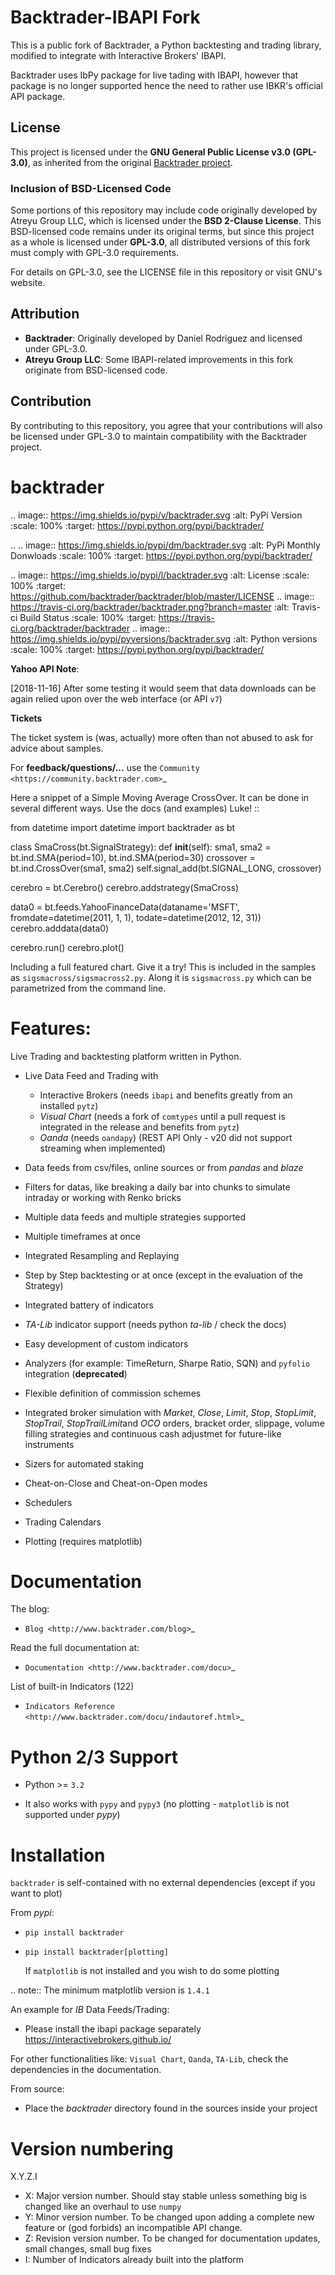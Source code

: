 # Backtrader-IBAPI Fork

This is a public fork of Backtrader, a Python backtesting and trading library, modified to integrate with Interactive Brokers' IBAPI.

Backtrader uses IbPy package for live tading with IBAPI, however that package is no longer supported hence the need to rather use IBKR's official API package.

## License

This project is licensed under the **GNU General Public License v3.0 (GPL-3.0)**, as inherited from the original [Backtrader project](https://www.backtrader.com/).

### Inclusion of BSD-Licensed Code

Some portions of this repository may include code originally developed by Atreyu Group LLC, which is licensed under the **BSD 2-Clause License**. This BSD-licensed code remains under its original terms, but since this project as a whole is licensed under **GPL-3.0**, all distributed versions of this fork must comply with GPL-3.0 requirements.

For details on GPL-3.0, see the LICENSE file in this repository or visit GNU's website.

## Attribution

* **Backtrader**: Originally developed by Daniel Rodriguez and licensed under GPL-3.0.
* **Atreyu Group LLC**: Some IBAPI-related improvements in this fork originate from BSD-licensed code.

## Contribution

By contributing to this repository, you agree that your contributions will also be licensed under GPL-3.0 to maintain compatibility with the Backtrader project.


backtrader
==========

.. image:: https://img.shields.io/pypi/v/backtrader.svg
   :alt: PyPi Version
   :scale: 100%
   :target: https://pypi.python.org/pypi/backtrader/

..  .. image:: https://img.shields.io/pypi/dm/backtrader.svg
       :alt: PyPi Monthly Donwloads
       :scale: 100%
       :target: https://pypi.python.org/pypi/backtrader/

.. image:: https://img.shields.io/pypi/l/backtrader.svg
   :alt: License
   :scale: 100%
   :target: https://github.com/backtrader/backtrader/blob/master/LICENSE
.. image:: https://travis-ci.org/backtrader/backtrader.png?branch=master
   :alt: Travis-ci Build Status
   :scale: 100%
   :target: https://travis-ci.org/backtrader/backtrader
.. image:: https://img.shields.io/pypi/pyversions/backtrader.svg
   :alt: Python versions
   :scale: 100%
   :target: https://pypi.python.org/pypi/backtrader/

**Yahoo API Note**:

  [2018-11-16] After some testing it would seem that data downloads can be
  again relied upon over the web interface (or API ``v7``)

**Tickets**

  The ticket system is (was, actually) more often than not abused to ask for
  advice about samples.

For **feedback/questions/...** use the `Community <https://community.backtrader.com>`_

Here a snippet of a Simple Moving Average CrossOver. It can be done in several
different ways. Use the docs (and examples) Luke!
::

  from datetime import datetime
  import backtrader as bt

  class SmaCross(bt.SignalStrategy):
      def __init__(self):
          sma1, sma2 = bt.ind.SMA(period=10), bt.ind.SMA(period=30)
          crossover = bt.ind.CrossOver(sma1, sma2)
          self.signal_add(bt.SIGNAL_LONG, crossover)

  cerebro = bt.Cerebro()
  cerebro.addstrategy(SmaCross)

  data0 = bt.feeds.YahooFinanceData(dataname='MSFT', fromdate=datetime(2011, 1, 1),
                                    todate=datetime(2012, 12, 31))
  cerebro.adddata(data0)

  cerebro.run()
  cerebro.plot()

Including a full featured chart. Give it a try! This is included in the samples
as ``sigsmacross/sigsmacross2.py``. Along it is ``sigsmacross.py`` which can be
parametrized from the command line.

Features:
=========

Live Trading and backtesting platform written in Python.

  - Live Data Feed and Trading with

    - Interactive Brokers (needs ``ibapi`` and benefits greatly from an
      installed ``pytz``)
    - *Visual Chart* (needs a fork of ``comtypes`` until a pull request is
      integrated in the release and benefits from ``pytz``)
    - *Oanda* (needs ``oandapy``) (REST API Only - v20 did not support
      streaming when implemented)

  - Data feeds from csv/files, online sources or from *pandas* and *blaze*
  - Filters for datas, like breaking a daily bar into chunks to simulate
    intraday or working with Renko bricks
  - Multiple data feeds and multiple strategies supported
  - Multiple timeframes at once
  - Integrated Resampling and Replaying
  - Step by Step backtesting or at once (except in the evaluation of the Strategy)
  - Integrated battery of indicators
  - *TA-Lib* indicator support (needs python *ta-lib* / check the docs)
  - Easy development of custom indicators
  - Analyzers (for example: TimeReturn, Sharpe Ratio, SQN) and ``pyfolio``
    integration (**deprecated**)
  - Flexible definition of commission schemes
  - Integrated broker simulation with *Market*, *Close*, *Limit*, *Stop*,
    *StopLimit*, *StopTrail*, *StopTrailLimit*and *OCO* orders, bracket order,
    slippage, volume filling strategies and continuous cash adjustmet for
    future-like instruments
  - Sizers for automated staking
  - Cheat-on-Close and Cheat-on-Open modes
  - Schedulers
  - Trading Calendars
  - Plotting (requires matplotlib)

Documentation
=============

The blog:

  - `Blog <http://www.backtrader.com/blog>`_

Read the full documentation at:

  - `Documentation <http://www.backtrader.com/docu>`_

List of built-in Indicators (122)

  - `Indicators Reference <http://www.backtrader.com/docu/indautoref.html>`_

Python 2/3 Support
==================

  - Python >= ``3.2``

  - It also works with ``pypy`` and ``pypy3`` (no plotting - ``matplotlib`` is
    not supported under *pypy*)

Installation
============

``backtrader`` is self-contained with no external dependencies (except if you
want to plot)

From *pypi*:

  - ``pip install backtrader``

  - ``pip install backtrader[plotting]``

    If ``matplotlib`` is not installed and you wish to do some plotting

.. note:: The minimum matplotlib version is ``1.4.1``

An example for *IB* Data Feeds/Trading:

  - Please install the ibapi package separately https://interactivebrokers.github.io/

For other functionalities like: ``Visual Chart``, ``Oanda``, ``TA-Lib``, check
the dependencies in the documentation.

From source:

  - Place the *backtrader* directory found in the sources inside your project

Version numbering
=================

X.Y.Z.I

  - X: Major version number. Should stay stable unless something big is changed
    like an overhaul to use ``numpy``
  - Y: Minor version number. To be changed upon adding a complete new feature or
    (god forbids) an incompatible API change.
  - Z: Revision version number. To be changed for documentation updates, small
    changes, small bug fixes
  - I: Number of Indicators already built into the platform
